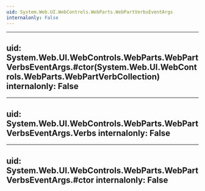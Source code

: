 ```yaml
---
uid: System.Web.UI.WebControls.WebParts.WebPartVerbsEventArgs
internalonly: False
---
```


---
uid: System.Web.UI.WebControls.WebParts.WebPartVerbsEventArgs.#ctor(System.Web.UI.WebControls.WebParts.WebPartVerbCollection)
internalonly: False
---

---
uid: System.Web.UI.WebControls.WebParts.WebPartVerbsEventArgs.Verbs
internalonly: False
---

---
uid: System.Web.UI.WebControls.WebParts.WebPartVerbsEventArgs.#ctor
internalonly: False
---
